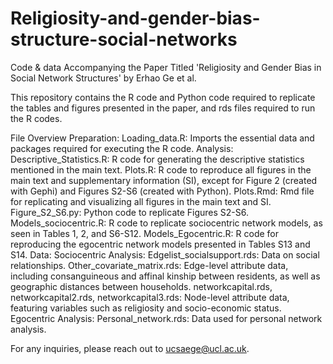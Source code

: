# Religiosity-and-gender-bias-structure-social-networks
Code & data Accompanying the Paper Titled 'Religiosity and Gender Bias in Social Network Structures' by Erhao Ge et al.

This repository contains the R code and Python code required to replicate the tables and figures presented in the paper, and rds files required to run the R codes.

File Overview
Preparation:
Loading_data.R: Imports the essential data and packages required for executing the R code.
Analysis:
Descriptive_Statistics.R: R code for generating the descriptive statistics mentioned in the main text.
Plots.R: R code to reproduce all figures in the main text and supplementary information (SI), except for Figure 2 (created with Gephi) and Figures S2-S6 (created with Python).
Plots.Rmd: Rmd file for replicating and visualizing all figures in the main text and SI.
Figure_S2_S6.py: Python code to replicate Figures S2-S6.
Models_sociocentric.R: R code to replicate sociocentric network models, as seen in Tables 1, 2, and S6-S12.
Models_Egocentric.R: R code for reproducing the egocentric network models presented in Tables S13 and S14.
Data:
Sociocentric Analysis:
Edgelist_socialsupport.rds: Data on social relationships.
Other_covariate_matrix.rds: Edge-level attribute data, including consanguineous and affinal kinship between residents, as well as geographic distances between households.
networkcapital.rds, networkcapital2.rds, networkcapital3.rds: Node-level attribute data, featuring variables such as religiosity and socio-economic status.
Egocentric Analysis:
Personal_network.rds: Data used for personal network analysis.

For any inquiries, please reach out to ucsaege@ucl.ac.uk.
